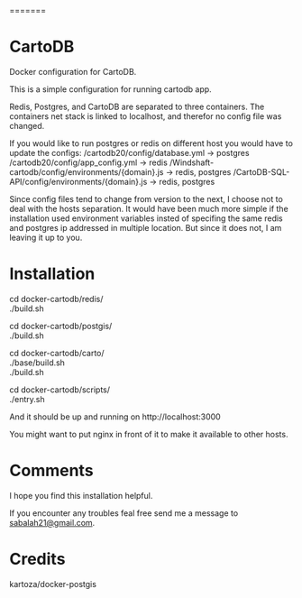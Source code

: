 =======
# CartoDB

Docker configuration for CartoDB.

This is a simple configuration for running cartodb app.

Redis, Postgres, and CartoDB are separated to three containers.
The containers net stack is linked to localhost, and therefor no config
file was changed.

If you would like to run postgres or redis on different host you would have
to update the configs:
/cartodb20/config/database.yml -> postgres
/cartodb20/config/app_config.yml -> redis
/Windshaft-cartodb/config/environments/{domain}.js -> redis, postgres
/CartoDB-SQL-API/config/environments/{domain}.js -> redis, postgres

Since config files tend to change from version to the next, I choose
not to deal with the hosts separation.
It would have been much more simple if the installation used environment 
variables insted of specifing the same redis and postgres ip addressed in
multiple location. But since it does not, I am leaving it up to you.

# Installation

cd docker-cartodb/redis/  
./build.sh

cd docker-cartodb/postgis/  
./build.sh

cd docker-cartodb/carto/  
./base/build.sh  
./build.sh

cd docker-cartodb/scripts/  
./entry.sh

And it should be up and running on http://localhost:3000

You might want to put nginx in front of it to make it available to other hosts.

# Comments

I hope you find this installation helpful.

If you encounter any troubles feal free send me a message to sabalah21@gmail.com.


# Credits
kartoza/docker-postgis
